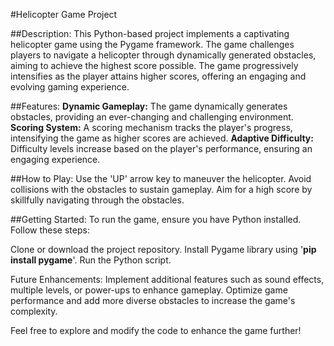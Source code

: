 #Helicopter Game Project

##Description:
This Python-based project implements a captivating helicopter game using the Pygame framework. The game challenges players to navigate a helicopter through dynamically generated obstacles, aiming to achieve the highest score possible. The game progressively intensifies as the player attains higher scores, offering an engaging and evolving gaming experience.

##Features:
**Dynamic Gameplay:** The game dynamically generates obstacles, providing an ever-changing and challenging environment.
**Scoring System:** A scoring mechanism tracks the player's progress, intensifying the game as higher scores are achieved.
**Adaptive Difficulty:** Difficulty levels increase based on the player's performance, ensuring an engaging experience.

##How to Play:
Use the 'UP' arrow key to maneuver the helicopter.
Avoid collisions with the obstacles to sustain gameplay.
Aim for a high score by skillfully navigating through the obstacles.

##Getting Started:
To run the game, ensure you have Python installed. Follow these steps:

Clone or download the project repository.
Install Pygame library using '**pip install pygame**'.
Run the Python script.

Future Enhancements:
Implement additional features such as sound effects, multiple levels, or power-ups to enhance gameplay.
Optimize game performance and add more diverse obstacles to increase the game's complexity.

Feel free to explore and modify the code to enhance the game further!

